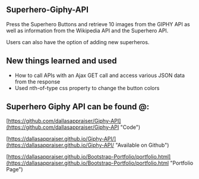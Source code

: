 ## Superhero-Giphy-API

Press the Superhero Buttons and retrieve 10 images from the GIPHY API as well as information from the Wikipedia API and the Superhero API.

Users can also have the option of adding new superheros.

## New things learned and used ##  

- How to call APIs with an Ajax GET call and access various JSON data from the response
- Used nth-of-type css property to change the button colors

## Superhero Giphy API can be found @: ##

[https://github.com/dallasappraiser/Giphy-API](https://github.com/dallasappraiser/Giphy-API "Code")

[https://dallasappraiser.github.io/Giphy-API/](https://dallasappraiser.github.io/Giphy-API/ "Available on Github")

[https://dallasappraiser.github.io/Bootstrap-Portfolio/portfolio.html](https://dallasappraiser.github.io/Bootstrap-Portfolio/portfolio.html "Portfolio Page")
